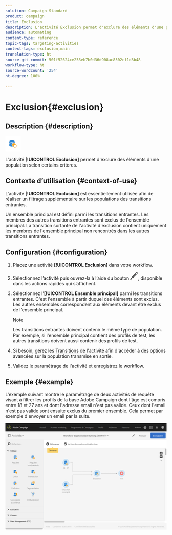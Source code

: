 ```yaml
---
solution: Campaign Standard
product: campaign
title: Exclusion
description: L'activité Exclusion permet d'exclure des éléments d'une population selon certains critères.
audience: automating
content-type: reference
topic-tags: targeting-activities
context-tags: exclusion,main
translation-type: ht
source-git-commit: 501f52624ce253eb7b0d36d908ac8502cf1d3b48
workflow-type: ht
source-wordcount: '254'
ht-degree: 100%

---
```



# Exclusion{#exclusion}

## Description {#description}

![](assets/exclusion.png)

L&#39;activité **[!UICONTROL Exclusion]** permet d&#39;exclure des éléments d&#39;une population selon certains critères.

## Contexte d’utilisation {#context-of-use}

L&#39;activité **[!UICONTROL Exclusion]** est essentiellement utilisée afin de réaliser un filtrage supplémentaire sur les populations des transitions entrantes.

Un ensemble principal est défini parmi les transitions entrantes. Les membres des autres transitions entrantes sont exclus de l&#39;ensemble principal. La transition sortante de l&#39;activité d&#39;exclusion contient uniquement les membres de l&#39;ensemble principal non rencontrés dans les autres transitions entrantes.

## Configuration {#configuration}

1. Placez une activité **[!UICONTROL Exclusion]** dans votre workflow.
1. Sélectionnez l’activité puis ouvrez-la à l’aide du bouton ![](assets/edit_darkgrey-24px.png), disponible dans les actions rapides qui s’affichent.
1. Sélectionnez l&#39;**[!UICONTROL Ensemble principal]** parmi les transitions entrantes. C&#39;est l&#39;ensemble à partir duquel des éléments sont exclus. Les autres ensembles correspondent aux éléments devant être exclus de l&#39;ensemble principal.

   >[!NOTE]
   >
   >Les transitions entrantes doivent contenir le même type de population. Par exemple, si l&#39;ensemble principal contient des profils de test, les autres transitions doivent aussi contenir des profils de test.

1. Si besoin, gérez les [Transitions](../../automating/using/activity-properties.md) de l&#39;activité afin d&#39;accéder à des options avancées sur la population transmise en sortie.
1. Validez le paramétrage de l&#39;activité et enregistrez le workflow.

## Exemple {#example}

L&#39;exemple suivant montre le paramétrage de deux activités de requête visant à filtrer les profils de la base Adobe Campaign dont l&#39;âge est compris entre 18 et 27 ans et dont l&#39;adresse email n&#39;est pas valide. Ceux dont l&#39;email n&#39;est pas valide sont ensuite exclus du premier ensemble. Cela permet par exemple d&#39;envoyer un email par la suite.

![](assets/wkf_exclusion_example.png)

